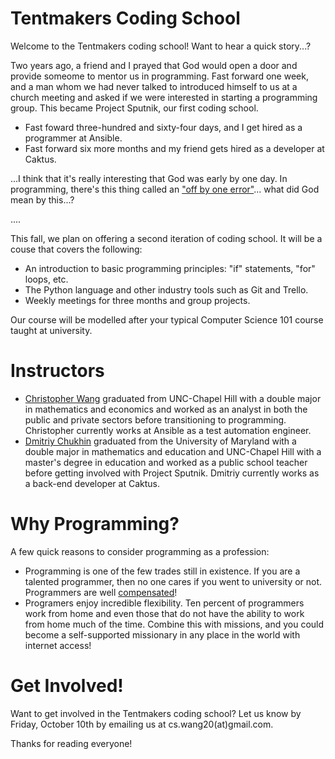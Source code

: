Tentmakers Coding School
========================

Welcome to the Tentmakers coding school! Want to hear a quick story...?

Two years ago, a friend and I prayed that God would open a door and provide someome to mentor us in programming. Fast forward one week, and a man whom we had never talked to introduced himself to us at a church meeting and asked if we were interested in starting a programming group. This became Project Sputnik, our first coding school.

* Fast foward three-hundred and sixty-four days, and I get hired as a programmer at Ansible.
* Fast forward six more months and my friend gets hired as a developer at Caktus.

...I think that it's really interesting that God was early by one day. In programming, there's this thing called an ["off by one error"](https://en.wikipedia.org/wiki/Off-by-one_error)... what did God mean by this...?

....

This fall, we plan on offering a second iteration of coding school. It will be a couse that covers the following:
* An introduction to basic programming principles: "if" statements, "for" loops, etc.
* The Python language and other industry tools such as Git and Trello.
* Weekly meetings for three months and group projects.

Our course will be modelled after your typical Computer Science 101 course taught at university.

Instructors
===========

* [Christopher Wang](https://github.com/simfarm) graduated from UNC-Chapel Hill with a double major in mathematics and economics and worked as an analyst in both the public and private sectors before transitioning to programming. Christopher currently works at Ansible as a test automation engineer.
* [Dmitriy Chukhin](https://github.com/dchukhin) graduated from the University of Maryland with a double major in mathematics and education and UNC-Chapel Hill with a master's degree in education and worked as a public school teacher before getting involved with Project Sputnik. Dmitriy currently works as a back-end developer at Caktus.

Why Programming?
================

A few quick reasons to consider programming as a profession:
* Programming is one of the few trades still in existence. If you are a talented programmer, then no one cares if you went to university or not. Programmers are well [compensated](http://www.payscale.com/research/US/Job=Web_Developer/Salary)!
* Programers enjoy incredible flexibility. Ten percent of programmers work from home and even those that do not have the ability to work from home much of the time. Combine this with missions, and you could become a self-supported missionary in any place in the world with internet access!

Get Involved!
=============

Want to get involved in the Tentmakers coding school? Let us know by Friday, October 10th by emailing us at cs.wang20(at)gmail.com.

Thanks for reading everyone!
